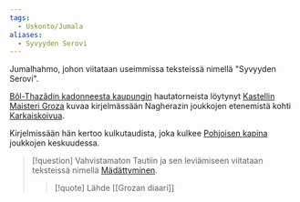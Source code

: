 ```yaml
---
tags:
  - Uskonto/Jumala
aliases:
  - Syvyyden Serovi
---
```

Jumalhahmo, johon viitataan useimmissa teksteissä nimellä "Syvyyden Serovi". 

[Bôl-Thazâdin kadonneesta kaupungin](Bôl-Thazâdin%20kadonnut%20kaupunki.md) hautatorneista löytynyt  [Kastellin Maisteri Groza](Kastellin%20Maisteri%20Groza.md) kuvaa kirjelmässään Nagherazin joukkojen etenemistä kohti [Karkaiskoivua](Karkaiskoivu.md). 

Kirjelmissään hän kertoo kulkutaudista, joka kulkee [Pohjoisen kapina](Pohjoisen%20kapina.md) joukkojen keskuudessa. 

>[!question] Vahvistamaton 
>Tautiin ja sen leviämiseen viitataan teksteissä nimellä [Mädättyminen](Mädättyminen.md).
>>[!quote] Lähde 
>>[[Grozan diaari]]


